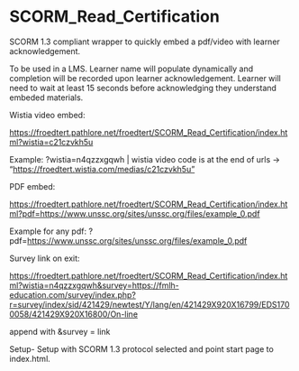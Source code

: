 # SCORM_Read_Certification
SCORM 1.3 compliant wrapper to quickly embed a pdf/video with learner acknowledgement.

To be used in a LMS. Learner name will populate dynamically and completion will be recorded upon learner acknowledgement.
Learner will need to wait at least 15 seconds before acknowledging they understand embeded materials. 

  
    

Wistia video embed:

https://froedtert.pathlore.net/froedtert/SCORM_Read_Certification/index.html?wistia=c21czvkh5u

Example: ?wistia=n4qzzxgqwh | wistia video code is at the end of urls -> “https://froedtert.wistia.com/medias/c21czvkh5u”


PDF embed:

https://froedtert.pathlore.net/froedtert/SCORM_Read_Certification/index.html?pdf=https://www.unssc.org/sites/unssc.org/files/example_0.pdf

Example for any pdf: ?pdf=https://www.unssc.org/sites/unssc.org/files/example_0.pdf


Survey link on exit:

https://froedtert.pathlore.net/froedtert/SCORM_Read_Certification/index.html?wistia=n4qzzxgqwh&survey=https://fmlh-education.com/survey/index.php?r=survey/index/sid/421429/newtest/Y/lang/en/421429X920X16799/EDS1700058/421429X920X16800/On-line

append with &survey = link




Setup-
Setup with SCORM 1.3 protocol selected and point start page to index.html. 
